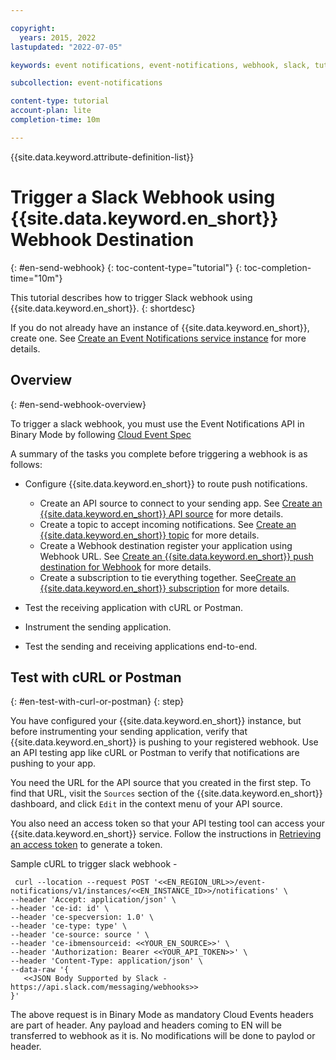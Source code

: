 ```yaml
---

copyright:
  years: 2015, 2022
lastupdated: "2022-07-05"

keywords: event notifications, event-notifications, webhook, slack, tutorials

subcollection: event-notifications

content-type: tutorial
account-plan: lite
completion-time: 10m

---
```


{{site.data.keyword.attribute-definition-list}}

# Trigger a Slack Webhook using {{site.data.keyword.en_short}} Webhook Destination
{: #en-send-webhook}
{: toc-content-type="tutorial"}
{: toc-completion-time="10m"}

This tutorial describes how to trigger Slack webhook using {{site.data.keyword.en_short}}.
{: shortdesc}

If you do not already have an instance of {{site.data.keyword.en_short}}, create one. See [Create an Event Notifications service instance](/docs/event-notifications?topic=event-notifications-en-create-en-instance) for more details.

## Overview
{: #en-send-webhook-overview}

To trigger a slack webhook, you must use the Event Notifications API in Binary Mode by following [Cloud Event Spec](https://github.com/cloudevents/spec)

A summary of the tasks you complete before triggering a webhook is as follows:

- Configure {{site.data.keyword.en_short}} to route push notifications.

	- Create an API source to connect to your sending app. See [Create an {{site.data.keyword.en_short}} API source](/docs/event-notifications?topic=event-notifications-en-create-en-source) for more details.
	- Create a topic to accept incoming notifications. See [Create an {{site.data.keyword.en_short}} topic](/docs/event-notifications?topic=event-notifications-en-create-en-topic) for more details.
	- Create a Webhook destination register your application using Webhook URL. See [Create an {{site.data.keyword.en_short}} push destination for Webhook](/docs/event-notifications?topic=event-notifications-en-create-en-destination-webhook) for more details.
	- Create a subscription to tie everything together. See[Create an {{site.data.keyword.en_short}} subscription](/docs/event-notifications?topic=event-notifications-en-create-en-subscription) for more details.

- Test the receiving application with cURL or Postman.
- Instrument the sending application.
- Test the sending and receiving applications end-to-end.

## Test with cURL or Postman
{: #en-test-with-curl-or-postman}
{: step}

You have configured your {{site.data.keyword.en_short}} instance, but before instrumenting your sending application, verify that {{site.data.keyword.en_short}} is pushing to your registered webhook. Use an API testing app like cURL or Postman to verify that notifications are pushing to your app. 

You need the URL for the API source that you created in the first step. To find that URL, visit the `Sources` section of the {{site.data.keyword.en_short}} dashboard, and click `Edit` in the context menu of your API source. 

You also need an access token so that your API testing tool can access your {{site.data.keyword.en_short}} service. Follow the instructions in [Retrieving an access token](/docs/hs-crypto?topic=hs-crypto-retrieve-access-token) to generate a token.

Sample cURL to trigger slack webhook - 

```curl
 curl --location --request POST '<<EN_REGION_URL>>/event-notifications/v1/instances/<<EN_INSTANCE_ID>>/notifications' \
--header 'Accept: application/json' \
--header 'ce-id: id' \
--header 'ce-specversion: 1.0' \
--header 'ce-type: type' \
--header 'ce-source: source ' \
--header 'ce-ibmensourceid: <<YOUR_EN_SOURCE>>' \
--header 'Authorization: Bearer <<YOUR_API_TOKEN>>' \
--header 'Content-Type: application/json' \
--data-raw '{
   <<JSON Body Supported by Slack - https://api.slack.com/messaging/webhooks>>
}'
```

The above request is in Binary Mode as mandatory Cloud Events headers are part of header. Any payload and headers coming to EN will be transferred to webhook as it is. No modifications will be done to paylod or header. 
